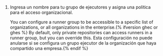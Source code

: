 1. Ingresa un nombre para tu grupo de ejecutores y asigna una política para el acceso organizacional.

    You can configure a runner group to be accessible to a specific list of organizations, or all organizations in the enterprise.{% ifversion ghec or ghes %} By default, only private repositories can access runners in a runner group, but you can override this. Esta configuración no puede anularse si se configura un grupo ejecutor de la organización que haya compartido una empresa.{% endif %}
